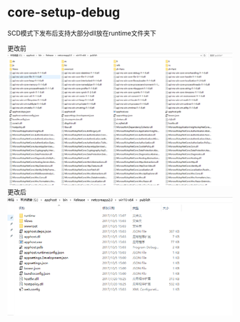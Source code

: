 # core-setup-debug
SCD模式下发布后支持大部分dll放在runtime文件夹下

更改前
<img src="old.png" />
更改后
<img src="new.png" />